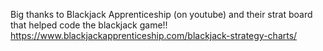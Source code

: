 Big thanks to Blackjack Apprenticeship (on youtube) and their strat board that helped code the blackjack game!!
https://www.blackjackapprenticeship.com/blackjack-strategy-charts/
